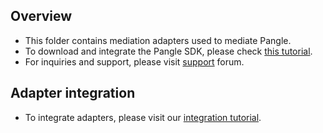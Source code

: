 ## Overview
  * This folder contains mediation adapters used to mediate Pangle.
  * To download and integrate the Pangle SDK, please check [this tutorial](https://partner.oceanengine.com/union/media/union/download/detail?id=2&osType=ios).
  * For inquiries and support, please visit [support](https://partner.oceanengine.com/faq?union=true) forum.
  
## Adapter integration
  * To integrate adapters, please visit our [integration tutorial](https://developers.mopub.com/docs/ios/integrating-networks/).